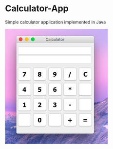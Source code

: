 # Calculator-App
Simple calculator application implemented in Java

      
![screenshot](https://github.com/shivani-mehan/Calculator-App/blob/master/Screen%20Shot%202018-11-14%20at%209.55.21%20PM.png?raw=true)

